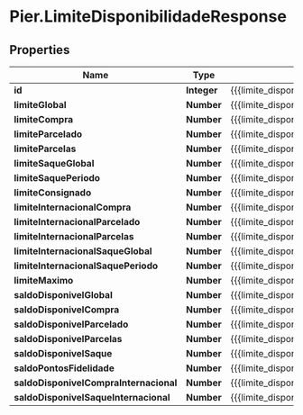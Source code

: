 # Pier.LimiteDisponibilidadeResponse

## Properties
Name | Type | Description | Notes
------------ | ------------- | ------------- | -------------
**id** | **Integer** | {{{limite_disponibilidade_response_id_value}}} | [optional] 
**limiteGlobal** | **Number** | {{{limite_disponibilidade_response_limite_global_value}}} | [optional] 
**limiteCompra** | **Number** | {{{limite_disponibilidade_response_limite_compra_value}}} | [optional] 
**limiteParcelado** | **Number** | {{{limite_disponibilidade_response_limite_parcelado_value}}} | [optional] 
**limiteParcelas** | **Number** | {{{limite_disponibilidade_response_limite_parcelas_value}}} | [optional] 
**limiteSaqueGlobal** | **Number** | {{{limite_disponibilidade_response_limite_saque_global_value}}} | [optional] 
**limiteSaquePeriodo** | **Number** | {{{limite_disponibilidade_response_limite_saque_periodo_value}}} | [optional] 
**limiteConsignado** | **Number** | {{{limite_disponibilidade_response_limite_consignado_value}}} | [optional] 
**limiteInternacionalCompra** | **Number** | {{{limite_disponibilidade_response_limite_internacional_compra_value}}} | [optional] 
**limiteInternacionalParcelado** | **Number** | {{{limite_disponibilidade_response_limite_internacional_parcelado_value}}} | [optional] 
**limiteInternacionalParcelas** | **Number** | {{{limite_disponibilidade_response_limite_internacional_parcelas_value}}} | [optional] 
**limiteInternacionalSaqueGlobal** | **Number** | {{{limite_disponibilidade_response_limite_internacional_saque_global_value}}} | [optional] 
**limiteInternacionalSaquePeriodo** | **Number** | {{{limite_disponibilidade_response_limite_internacional_saque_periodo_value}}} | [optional] 
**limiteMaximo** | **Number** | {{{limite_disponibilidade_response_limite_maximo_value}}} | [optional] 
**saldoDisponivelGlobal** | **Number** | {{{limite_disponibilidade_response_saldo_disponivel_global_value}}} | [optional] 
**saldoDisponivelCompra** | **Number** | {{{limite_disponibilidade_response_saldo_disponivel_compra_value}}} | [optional] 
**saldoDisponivelParcelado** | **Number** | {{{limite_disponibilidade_response_saldo_disponivel_parcelado_value}}} | [optional] 
**saldoDisponivelParcelas** | **Number** | {{{limite_disponibilidade_response_saldo_disponivel_parcelas_value}}} | [optional] 
**saldoDisponivelSaque** | **Number** | {{{limite_disponibilidade_response_saldo_disponivel_saque_value}}} | [optional] 
**saldoPontosFidelidade** | **Number** | {{{limite_disponibilidade_response_saldo_pontos_fidelidade_value}}} | [optional] 
**saldoDisponivelCompraInternacional** | **Number** | {{{limite_disponibilidade_response_saldo_disponivel_compra_internacional_value}}} | [optional] 
**saldoDisponivelSaqueInternacional** | **Number** | {{{limite_disponibilidade_response_saldo_disponivel_saque_internacional_value}}} | [optional] 


